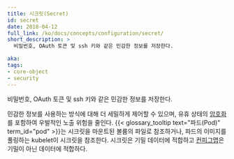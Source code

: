 ```yaml
---
title: 시크릿(Secret)
id: secret
date: 2018-04-12
full_link: /ko/docs/concepts/configuration/secret/
short_description: >
  비밀번호, OAuth 토큰 및 ssh 키와 같은 민감한 정보를 저장한다.

aka: 
tags:
- core-object
- security
---
```

 비밀번호, OAuth 토큰 및 ssh 키와 같은 민감한 정보를 저장한다.

<!--more--> 

민감한 정보를 사용하는 방식에 대해 더 세밀하게 제어할 수 있으며, 유휴 상태의 [암호화](/docs/tasks/administer-cluster/encrypt-data/#ensure-all-secrets-are-encrypted)를 포함하여 우발적인 노출 위험을 줄인다. {{< glossary_tooltip text="파드(Pod)" term_id="pod" >}}는 시크릿을 마운트된 볼륨의 파일로 참조하거나, 파드의 이미지를 풀링하는 kubelet이 시크릿을 참조한다. 시크릿은 기밀 데이터에 적합하고 [컨피그맵](/docs/tasks/configure-pod-container/configure-pod-configmap/)은 기밀이 아닌 데이터에 적합하다.
